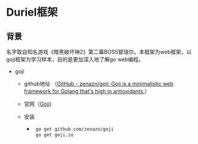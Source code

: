 # Duriel框架

## 背景

名字取自知名游戏《暗黑破坏神2》第二幕BOSS督瑞尔。本框架为web框架，以goji框架为学习样本，目的是更加深入地了解go web编程。

+ goji

  + github地址 （[GitHub - zenazn/goji: Goji is a minimalistic web framework for Golang that's high in antioxidants.](https://github.com/zenazn/goji)）

  + 官网（[Goji](http://goji.io/))

  + 安装

    + ```bash
       go get github.com/zenazn/goji
       go get goji.io
      ```

